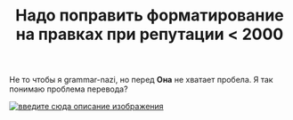 ﻿---
title: "Надо поправить форматирование на правках при репутации &lt; 2000"
se.owner.user_id: 531666
se.owner.display_name: "DiMithras"
se.owner.link: "https://ru.meta.stackoverflow.com/users/531666/dimithras"
se.link: "https://ru.meta.stackoverflow.com/questions/12563/%d0%9d%d0%b0%d0%b4%d0%be-%d0%bf%d0%be%d0%bf%d1%80%d0%b0%d0%b2%d0%b8%d1%82%d1%8c-%d1%84%d0%be%d1%80%d0%bc%d0%b0%d1%82%d0%b8%d1%80%d0%be%d0%b2%d0%b0%d0%bd%d0%b8%d0%b5-%d0%bd%d0%b0-%d0%bf%d1%80%d0%b0%d0%b2%d0%ba%d0%b0%d1%85-%d0%bf%d1%80%d0%b8-%d1%80%d0%b5%d0%bf%d1%83%d1%82%d0%b0%d1%86%d0%b8%d0%b8-2000"
se.question_id: 12563
se.post_type: question
---
<p>Не то чтобы я grammar-nazi, но перед <strong>Она</strong> не хватает пробела. Я так понимаю проблема перевода?</p>
<p><a href="https://i.stack.imgur.com/qkekg.png" rel="nofollow noreferrer"><img src="https://i.stack.imgur.com/qkekg.png" alt="введите сюда описание изображения" /></a></p>
